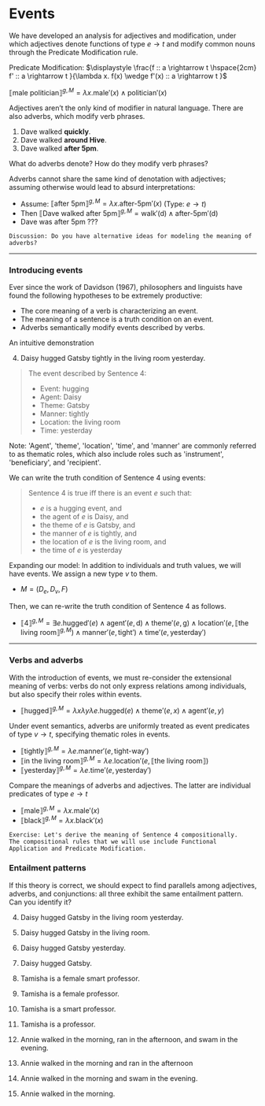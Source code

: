 # Events

We have developed an analysis for adjectives and modification, under which adjectives denote functions of type $e \rightarrow t$ and modify common nouns through the Predicate Modification rule. 

Predicate Modification: $\displaystyle \frac{f :: a \rightarrow t \hspace{2cm} f' :: a \rightarrow t }{\lambda x. f(x) \wedge f'(x) :: a \rightarrow t }$

$⟦\text{male politician}⟧^{g,M} = \lambda x. \text{male}'(x) \wedge \text{politician}'(x)$ 

Adjectives aren’t the only kind of modifier in natural language. There are also adverbs, which modify verb phrases. 

1. Dave walked **quickly**.
2. Dave walked **around Hive**.
3. Dave walked **after 5pm**.

What do adverbs denote? How do they modify verb phrases? 

Adverbs cannot share the same kind of denotation with adjectives; assuming otherwise would lead to absurd interpretations:  

- Assume: $⟦\text{after 5pm}⟧^{g,M} = \lambda x. \text{after-5pm}'(x)$ (Type: $e \rightarrow t$)
- Then $⟦\text{Dave walked after 5pm}⟧^{g,M} = \text{walk}'(\text{d}) \wedge \text{after-5pm}'(\text{d})$
- Dave was after 5pm ???

```
Discussion: Do you have alternative ideas for modeling the meaning of adverbs?
```

--- 
### Introducing events

Ever since the work of Davidson (1967), philosophers and linguists have found the following hypotheses to be extremely productive: 

- The core meaning of a verb is characterizing an event.
- The meaning of a sentence is a truth condition on an event.
- Adverbs semantically modify events described by verbs.

An intuitive demonstration

4. Daisy hugged Gatsby tightly in the living room yesterday. 

> The event described by Sentence 4: 
> 
> - Event: hugging
> - Agent: Daisy
> - Theme: Gatsby
> - Manner: tightly
> - Location: the living room
> - Time: yesterday

Note: 'Agent', 'theme', 'location', 'time', and 'manner' are commonly referred to as thematic roles, which also include roles such as 'instrument', 'beneficiary', and 'recipient'.

We can write the truth condition of Sentence 4 using events: 

> Sentence 4 is true iff there is an event $e$ such that:
> - $e$ is a hugging event, and
> - the agent of $e$ is Daisy, and
> - the theme of $e$ is Gatsby, and
> - the manner of $e$ is tightly, and
> - the location of $e$ is the living room, and
> - the time of $e$ is yesterday

Expanding our model: In addition to individuals and truth values, we will have events. We assign a new type $v$ to them. 

- $M = (D_e, D_v, F)$

Then, we can re-write the truth condition of Sentence 4 as follows. 

- $⟦\text{4}⟧^{g,M} = \exists e. \text{hugged}'(e) \wedge \text{agent}'(e, \text{d}) \wedge \text{theme}'(e, \text{g}) \wedge \text{location}'(e, ⟦\text{the living room}⟧^{g,M}) \wedge \text{manner}'(e, \text{tight}') \wedge \text{time}'(e, \text{yesterday}')$ 

--- 
### Verbs and adverbs

With the introduction of events, we must re-consider the extensional meaning of verbs: verbs do not only express relations among individuals, but also specify their roles within events. 

- $⟦\text{hugged}⟧^{g,M} = \lambda x \lambda y \lambda e. \text{hugged}(e) \wedge \text{theme}'(e, x) \wedge \text{agent}' (e, y)$

Under event semantics, adverbs are uniformly treated as event predicates of type $v \rightarrow t$, specifying thematic roles in events. 

- $⟦\text{tightly}⟧^{g,M} = \lambda e. \text{manner}'(e, \text{tight-way}')$
- $⟦\text{in the living room}⟧^{g,M} = \lambda e. \text{location}'(e, ⟦\text{the living room}⟧)$
- $⟦\text{yesterday}⟧^{g,M} = \lambda e. \text{time}'(e, \text{yesterday}')$

Compare the meanings of adverbs and adjectives. The latter are individual predicates of type $e \rightarrow t$

- $⟦\text{male}⟧^{g,M} = \lambda x. \text{male}'(x)$
- $⟦\text{black}⟧^{g,M} = \lambda x. \text{black}'(x)$

```
Exercise: Let's derive the meaning of Sentence 4 compositionally.
The compositional rules that we will use include Functional Application and Predicate Modification. 
```

### Entailment patterns

If this theory is correct, we should expect to find parallels among adjectives, adverbs, and conjunctions: all three exhibit the same entailment pattern. Can you identify it?

4. Daisy hugged Gatsby in the living room yesterday.
5. Daisy hugged Gatsby in the living room.
6. Daisy hugged Gatsby yesterday.
7. Daisy hugged Gatsby.

8. Tamisha is a female smart professor.
9. Tamisha is a female professor.
10. Tamisha is a smart professor.
11. Tamisha is a professor.

12. Annie walked in the morning, ran in the afternoon, and swam in the evening.
13. Annie walked in the morning and ran in the afternoon
14. Annie walked in the morning and swam in the evening.
15. Annie walked in the morning. 

